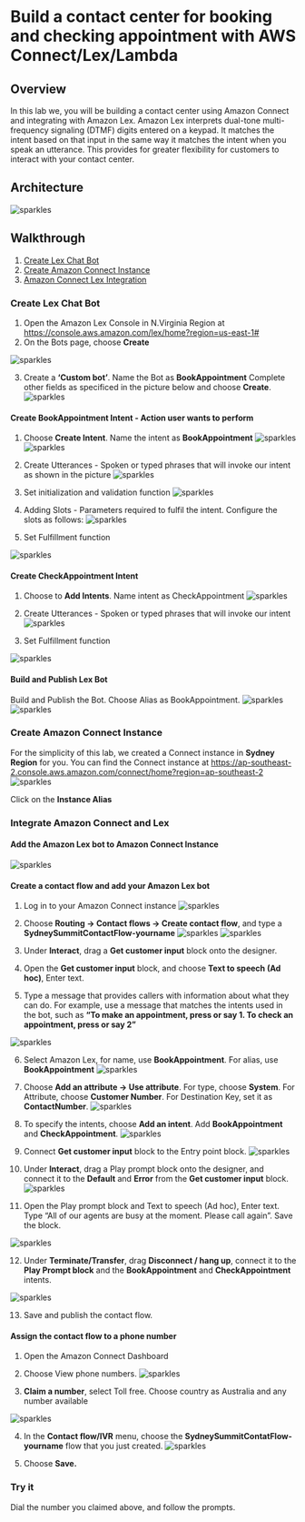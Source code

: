 # **Build a contact center for booking and checking appointment with AWS Connect/Lex/Lambda**

## **Overview**
In this lab we, you will be building a contact center using Amazon Connect and integrating with Amazon Lex. Amazon Lex interprets dual-tone multi-frequency signaling (DTMF) digits entered on a keypad. It matches the intent based on that input in the same way it matches the intent when you speak an utterance. This provides for greater flexibility for customers to interact with your contact center. 

## **Architecture**
![sparkles](images/Architecture-Diagram.png)

## **Walkthrough**
1. [Create Lex Chat Bot](#CreateLexChatBot)
2. [Create Amazon Connect Instance](#CreateAmazonConnect#)
3. [Amazon Connect Lex Integration](#integration)




### **Create Lex Chat Bot <a name="CreateLexChatBot"></a>**

1.	Open the Amazon Lex Console in N.Virginia Region at https://console.aws.amazon.com/lex/home?region=us-east-1#
2.	On the Bots page, choose **Create**

![sparkles](/images/Bot_Create.png)

3.	Create a **‘Custom bot’**.
Name the Bot as **BookAppointment**
Complete other fields as specificed in the picture below and choose **Create**.
![sparkles](images/Lex-CustomBot.png)

#### **Create BookAppointment Intent** - Action user wants to perform
1.	Choose **Create Intent**. Name the intent as **BookAppointment**
![sparkles](images/Intent_BookAppointment_Create.png)
![sparkles](/images/Intent_BookAppointment_Name.png)

2.	Create Utterances - Spoken or typed phrases that will invoke our intent as shown in the picture
![sparkles](images/Intent_BookAppointment_Utterances.png)

3.	Set initialization and validation function
![sparkles](/images/Intent_BookAppointment_Lambda.png)

1. Adding Slots - Parameters required to fulfil the intent.
Configure the slots as follows:
![sparkles](images/Intent_BookAppointment_Slots.png)

5. Set Fulfillment function

![sparkles](images/Intent_BookAppointment_Fulfillment.png)


#### **Create CheckAppointment Intent**
1.	Choose to **Add Intents**. Name intent as CheckAppointment
![sparkles](images/Intent_CheckAppointment_Create.png)

1. Create Utterances - Spoken or typed phrases that will invoke our intent
![sparkles](images/Intent_CheckAppointment_Utterances.png)

3.	Set Fulfillment function

![sparkles](images/Intent_BookAppointment_Fulfillment.png)


#### Build and Publish Lex Bot ####
Build and Publish the Bot. Choose Alias as BookAppointment.
![sparkles](images/Bot_Build.png)
![sparkles](images/Bot_Publish.png)

### Create Amazon Connect Instance <a name="CreateAmazonConnect"></a>
For the simplicity of this lab, we created a Connect instance in **Sydney Region** for you. You can find the Connect instance at https://ap-southeast-2.console.aws.amazon.com/connect/home?region=ap-southeast-2
![sparkles](images/connect-instace.png)

Click on the **Instance Alias**

### Integrate Amazon Connect and Lex <a name="integration"></a>
#### Add the Amazon Lex bot to Amazon Connect Instance
![sparkles](images/connect-lex-add-lex.png)

#### Create a contact flow and add your Amazon Lex bot
1.	Log in to your Amazon Connect instance
![sparkles](images/connect-lex-login.png)


1. Choose **Routing -> Contact flows -> Create contact flow**, and type a **SydneySummitContactFlow-yourname**
![sparkles](images/connect-lex-contactflox.png)
![sparkles](images/connect-contact-flow-name.png)

3.	Under **Interact**, drag a **Get customer input** block onto the designer.
4.	Open the **Get customer input** block, and choose **Text to speech (Ad hoc)**, Enter text.
5.	Type a message that provides callers with information about what they can do. For example, use a message that matches the intents used in the bot, such as **“To make an appointment, press or say 1. To check an appointment, press or say 2”**

![sparkles](images/connect-contactflow-getcustomerinput-1.png)


6.	Select Amazon Lex, for name, use **BookAppointment**. For alias, use **BookAppointment**
![sparkles](images/connect-contactflow-addlexbot.png)
7.	Choose **Add an attribute -> Use attribute**. For type, choose **System**. For Attribute, choose **Customer Number**. For Destination Key, set it as **ContactNumber**. 
![sparkles](images/connect-contactflow-addattributes.png)

8.	To specify the intents, choose **Add an intent**. Add **BookAppointment** and **CheckAppointment**.
![sparkles](images/connect-contactflow-addintents.png)

9. Connect **Get customer input** block to the Entry point block.
![sparkles](images/connect-contactflow-getcustomerinput-2.png)

10.	Under **Interact**, drag a Play prompt block onto the designer, and connect it to the **Default** and **Error** from the **Get customer input** block. 
![sparkles](images/connect-contactflow-playprompt-1.png)

11.	Open the Play prompt block and Text to speech (Ad hoc), Enter text. Type “All of our agents are busy at the moment. Please call again”. Save the block.

![sparkles](images/connect-contactflow-playprompt-2.png)

12.	Under **Terminate/Transfer**, drag **Disconnect / hang up**, connect it to the **Play Prompt block** and the **BookAppointment** and **CheckAppointment** intents. 

![sparkles](images/connect-contactflow-disconnect.png)

13.	Save and publish the contact flow.

#### Assign the contact flow to a phone number
1.	Open the Amazon Connect Dashboard

2.	Choose View phone numbers.
![sparkles](images/connect-phonenumber-1.png)

3.	**Claim a number**, select Toll free. Choose country as Australia and any number available

![sparkles](images/connect-phonenumber-2.png)

4.	In the **Contact flow/IVR** menu, choose the **SydneySummitContatFlow-yourname** flow that you just created.
![sparkles](images/connect-contactflow.png)

5.	Choose **Save.**

### Try it
Dial the number you claimed above, and follow the prompts.
